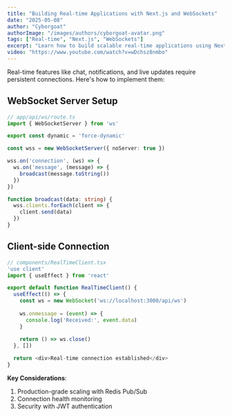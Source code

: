 ```yaml
---
title: "Building Real-time Applications with Next.js and WebSockets"
date: "2025-05-08"
author: "Cyborgoat"
authorImage: "/images/authors/cyborgoat-avatar.png"
tags: ["Real-time", "Next.js", "WebSockets"]
excerpt: "Learn how to build scalable real-time applications using Next.js and WebSockets."
video: "https://www.youtube.com/watch?v=wDchsz8nmbo"
---
```


Real-time features like chat, notifications, and live updates require persistent connections. Here's how to implement
them:

## WebSocket Server Setup

```typescript
// app/api/ws/route.ts
import { WebSocketServer } from 'ws'

export const dynamic = 'force-dynamic'

const wss = new WebSocketServer({ noServer: true })

wss.on('connection', (ws) => {
  ws.on('message', (message) => {
    broadcast(message.toString())
  })
})

function broadcast(data: string) {
  wss.clients.forEach(client => {
    client.send(data)
  })
}
```

## Client-side Connection

```typescript
// components/RealTimeClient.tsx
'use client'
import { useEffect } from 'react'

export default function RealTimeClient() {
  useEffect(() => {
    const ws = new WebSocket('ws://localhost:3000/api/ws')
    
    ws.onmessage = (event) => {
      console.log('Received:', event.data)
    }
    
    return () => ws.close()
  }, [])

  return <div>Real-time connection established</div>
}
```

**Key Considerations**:

1. Production-grade scaling with Redis Pub/Sub
2. Connection health monitoring
3. Security with JWT authentication
